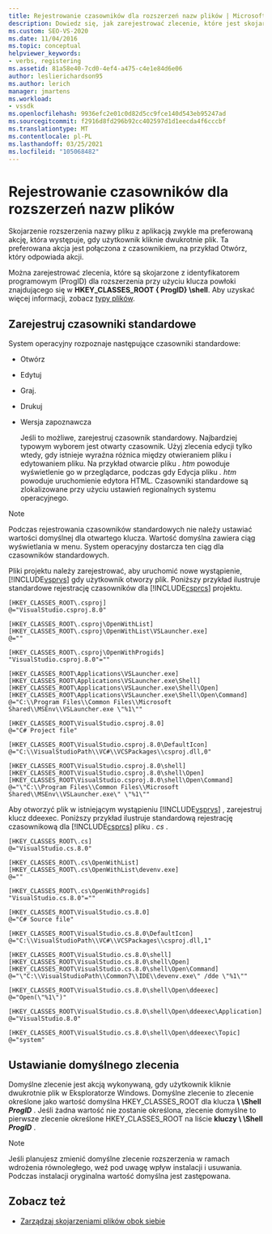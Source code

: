 ```yaml
---
title: Rejestrowanie czasowników dla rozszerzeń nazw plików | Microsoft Docs
description: Dowiedz się, jak zarejestrować zlecenie, które jest skojarzone z identyfikatorem programowym dla rozszerzenia nazwy pliku przy użyciu klucza powłoki.
ms.custom: SEO-VS-2020
ms.date: 11/04/2016
ms.topic: conceptual
helpviewer_keywords:
- verbs, registering
ms.assetid: 81a58e40-7cd0-4ef4-a475-c4e1e84d6e06
author: leslierichardson95
ms.author: lerich
manager: jmartens
ms.workload:
- vssdk
ms.openlocfilehash: 9936efc2e01c0d82d5cc9fce140d543eb95247ad
ms.sourcegitcommit: f2916d8fd296b92cc402597d1d1eecda4f6cccbf
ms.translationtype: MT
ms.contentlocale: pl-PL
ms.lasthandoff: 03/25/2021
ms.locfileid: "105068482"
---
```

# <a name="register-verbs-for-file-name-extensions"></a>Rejestrowanie czasowników dla rozszerzeń nazw plików
Skojarzenie rozszerzenia nazwy pliku z aplikacją zwykle ma preferowaną akcję, która występuje, gdy użytkownik kliknie dwukrotnie plik. Ta preferowana akcja jest połączona z czasownikiem, na przykład Otwórz, który odpowiada akcji.

 Można zarejestrować zlecenia, które są skojarzone z identyfikatorem programowym (ProgID) dla rozszerzenia przy użyciu klucza powłoki znajdującego się w **HKEY_CLASSES_ROOT \{ ProgID} \shell**. Aby uzyskać więcej informacji, zobacz [typy plików](/windows/desktop/shell/fa-file-types).

## <a name="register-standard-verbs"></a>Zarejestruj czasowniki standardowe
 System operacyjny rozpoznaje następujące czasowniki standardowe:

- Otwórz

- Edytuj

- Graj.

- Drukuj

- Wersja zapoznawcza

  Jeśli to możliwe, zarejestruj czasownik standardowy. Najbardziej typowym wyborem jest otwarty czasownik. Użyj zlecenia edycji tylko wtedy, gdy istnieje wyraźna różnica między otwieraniem pliku i edytowaniem pliku. Na przykład otwarcie pliku *. htm* powoduje wyświetlenie go w przeglądarce, podczas gdy Edycja pliku *. htm* powoduje uruchomienie edytora HTML. Czasowniki standardowe są zlokalizowane przy użyciu ustawień regionalnych systemu operacyjnego.

> [!NOTE]
> Podczas rejestrowania czasowników standardowych nie należy ustawiać wartości domyślnej dla otwartego klucza. Wartość domyślna zawiera ciąg wyświetlania w menu. System operacyjny dostarcza ten ciąg dla czasowników standardowych.

 Pliki projektu należy zarejestrować, aby uruchomić nowe wystąpienie, [!INCLUDE[vsprvs](../code-quality/includes/vsprvs_md.md)] gdy użytkownik otworzy plik. Poniższy przykład ilustruje standardowe rejestrację czasowników dla [!INCLUDE[csprcs](../data-tools/includes/csprcs_md.md)] projektu.

```
[HKEY_CLASSES_ROOT\.csproj]
@="VisualStudio.csproj.8.0"

[HKEY_CLASSES_ROOT\.csproj\OpenWithList]
[HKEY_CLASSES_ROOT\.csproj\OpenWithList\VSLauncher.exe]
@=""

[HKEY_CLASSES_ROOT\.csproj\OpenWithProgids]
"VisualStudio.csproj.8.0"=""

[HKEY_CLASSES_ROOT\Applications\VSLauncher.exe]
[HKEY_CLASSES_ROOT\Applications\VSLauncher.exe\Shell]
[HKEY_CLASSES_ROOT\Applications\VSLauncher.exe\Shell\Open]
[HKEY_CLASSES_ROOT\Applications\VSLauncher.exe\Shell\Open\Command]
@="C:\\Program Files\\Common Files\\Microsoft Shared\\MSEnv\\VSLauncher.exe \"%1\""

[HKEY_CLASSES_ROOT\VisualStudio.csproj.8.0]
@="C# Project file"

[HKEY_CLASSES_ROOT\VisualStudio.csproj.8.0\DefaultIcon]
@="C:\\VisualStudioPath\\VC#\\VCSPackages\\csproj.dll,0"

[HKEY_CLASSES_ROOT\VisualStudio.csproj.8.0\shell]
[HKEY_CLASSES_ROOT\VisualStudio.csproj.8.0\shell\Open]
[HKEY_CLASSES_ROOT\VisualStudio.csproj.8.0\shell\Open\Command]
@="\"C:\\Program Files\\Common Files\\Microsoft Shared\\MSEnv\\VSLauncher.exe\" \"%1\""
```

 Aby otworzyć plik w istniejącym wystąpieniu [!INCLUDE[vsprvs](../code-quality/includes/vsprvs_md.md)] , zarejestruj klucz ddeexec. Poniższy przykład ilustruje standardową rejestrację czasownikową dla [!INCLUDE[csprcs](../data-tools/includes/csprcs_md.md)] pliku *. cs* .

```
[HKEY_CLASSES_ROOT\.cs]
@="VisualStudio.cs.8.0"

[HKEY_CLASSES_ROOT\.cs\OpenWithList]
[HKEY_CLASSES_ROOT\.cs\OpenWithList\devenv.exe]
@=""

[HKEY_CLASSES_ROOT\.cs\OpenWithProgids]
"VisualStudio.cs.8.0"=""

[HKEY_CLASSES_ROOT\VisualStudio.cs.8.0]
@="C# Source file"

[HKEY_CLASSES_ROOT\VisualStudio.cs.8.0\DefaultIcon]
@="C:\\VisualStudioPath\\VC#\\VCSPackages\\csproj.dll,1"

[HKEY_CLASSES_ROOT\VisualStudio.cs.8.0\shell]
[HKEY_CLASSES_ROOT\VisualStudio.cs.8.0\shell\Open]
[HKEY_CLASSES_ROOT\VisualStudio.cs.8.0\shell\Open\Command]
@="\"C:\\VisualStudioPath\\Common7\\IDE\\devenv.exe\" /dde \"%1\""

[HKEY_CLASSES_ROOT\VisualStudio.cs.8.0\shell\Open\ddeexec]
@="Open(\"%1\")"

[HKEY_CLASSES_ROOT\VisualStudio.cs.8.0\shell\Open\ddeexec\Application]
@="VisualStudio.8.0"

[HKEY_CLASSES_ROOT\VisualStudio.cs.8.0\shell\Open\ddeexec\Topic]
@="system"
```

## <a name="set-the-default-verb"></a>Ustawianie domyślnego zlecenia
 Domyślne zlecenie jest akcją wykonywaną, gdy użytkownik kliknie dwukrotnie plik w Eksploratorze Windows. Domyślne zlecenie to zlecenie określone jako wartość domyślna HKEY_CLASSES_ROOT dla klucza **\\ \Shell *ProgID*** . Jeśli żadna wartość nie zostanie określona, zlecenie domyślne to pierwsze zlecenie określone HKEY_CLASSES_ROOT na liście **kluczy \\ \Shell *ProgID*** .

> [!NOTE]
> Jeśli planujesz zmienić domyślne zlecenie rozszerzenia w ramach wdrożenia równoległego, weź pod uwagę wpływ instalacji i usuwania. Podczas instalacji oryginalna wartość domyślna jest zastępowana.

## <a name="see-also"></a>Zobacz też
- [Zarządzaj skojarzeniami plików obok siebie](../extensibility/managing-side-by-side-file-associations.md)
